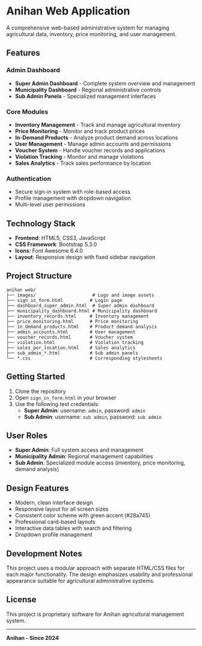 # Anihan Web Application

A comprehensive web-based administrative system for managing agricultural data, inventory, price monitoring, and user management.

## Features

### Admin Dashboard
- **Super Admin Dashboard** - Complete system overview and management
- **Municipality Dashboard** - Regional administrative controls
- **Sub Admin Panels** - Specialized management interfaces

### Core Modules
- **Inventory Management** - Track and manage agricultural inventory
- **Price Monitoring** - Monitor and track product prices
- **In-Demand Products** - Analyze product demand across locations
- **User Management** - Manage admin accounts and permissions
- **Voucher System** - Handle voucher records and applications
- **Violation Tracking** - Monitor and manage violations
- **Sales Analytics** - Track sales performance by location

### Authentication
- Secure sign-in system with role-based access
- Profile management with dropdown navigation
- Multi-level user permissions

## Technology Stack

- **Frontend**: HTML5, CSS3, JavaScript
- **CSS Framework**: Bootstrap 5.3.0
- **Icons**: Font Awesome 6.4.0
- **Layout**: Responsive design with fixed sidebar navigation

## Project Structure

```
anihan web/
├── images/                     # Logo and image assets
├── sign_in_form.html          # Login page
├── dashboard_super_admin.html  # Super admin dashboard
├── municipality_dashboard.html # Municipality dashboard
├── inventory_records.html     # Inventory management
├── price_monitoring.html      # Price monitoring
├── in_demand_products.html    # Product demand analysis
├── admin_accounts.html        # User management
├── voucher_records.html       # Voucher system
├── violation.html             # Violation tracking
├── sales_per_location.html    # Sales analytics
├── sub_admin_*.html           # Sub admin panels
└── *.css                      # Corresponding stylesheets
```

## Getting Started

1. Clone the repository
2. Open `sign_in_form.html` in your browser
3. Use the following test credentials:
   - **Super Admin**: username: `admin`, password: `admin`
   - **Sub Admin**: username: `sub admin`, password: `sub admin`

## User Roles

- **Super Admin**: Full system access and management
- **Municipality Admin**: Regional management capabilities
- **Sub Admin**: Specialized module access (inventory, price monitoring, demand analysis)

## Design Features

- Modern, clean interface design
- Responsive layout for all screen sizes
- Consistent color scheme with green accent (#28a745)
- Professional card-based layouts
- Interactive data tables with search and filtering
- Dropdown profile management

## Development Notes

This project uses a modular approach with separate HTML/CSS files for each major functionality. The design emphasizes usability and professional appearance suitable for agricultural administrative systems.

## License

This project is proprietary software for Anihan agricultural management system.

---

**Anihan - Since 2024**
